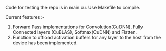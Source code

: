 Code for testing the repo is in main.cu. Use Makefile to compile.

Current features :-
1. Forward Pass implementations for Convolution(CuDNN), Fully Connected layers (CuBLAS), Softmax(CuDNN) and Flatten.
2. Function to offload activation buffers for any layer to the host from the device has been implemented. 
